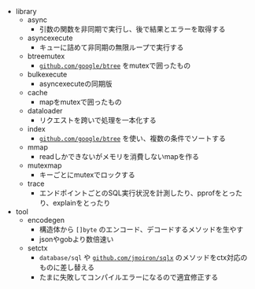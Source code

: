* library
    * async
        * 引数の関数を非同期で実行し、後で結果とエラーを取得する
    * asyncexecute
        * キューに詰めて非同期の無限ループで実行する
    * btreemutex
        * [`github.com/google/btree`](https://github.com/google/btree) をmutexで囲ったもの
    * bulkexecute
        * asyncexecuteの同期版
    * cache
        * mapをmutexで囲ったもの
    * dataloader
        * リクエストを跨いで処理を一本化する
    * index
        * [`github.com/google/btree`](https://github.com/google/btree) を使い、複数の条件でソートする
    * mmap
        * readしかできないがメモリを消費しないmapを作る
    * mutexmap
        * キーごとにmutexでロックする
    * trace
        * エンドポイントごとのSQL実行状況を計測したり、pprofをとったり、explainをとったり
* tool
    * encodegen
        * 構造体から `[]byte` のエンコード、デコードするメソッドを生やす
        * jsonやgobより数倍速い
    * setctx
        * `database/sql` や [`github.com/jmoiron/sqlx`](https://github.com/jmoiron/sqlx) のメソッドをctx対応のものに差し替える
        * たまに失敗してコンパイルエラーになるので適宜修正する

